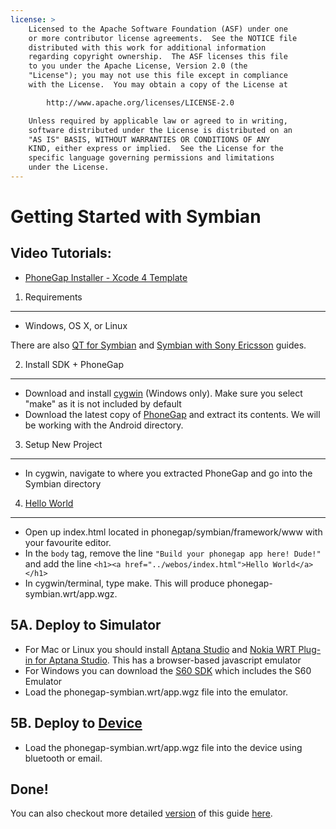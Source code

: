```yaml
---
license: >
    Licensed to the Apache Software Foundation (ASF) under one
    or more contributor license agreements.  See the NOTICE file
    distributed with this work for additional information
    regarding copyright ownership.  The ASF licenses this file
    to you under the Apache License, Version 2.0 (the
    "License"); you may not use this file except in compliance
    with the License.  You may obtain a copy of the License at

        http://www.apache.org/licenses/LICENSE-2.0

    Unless required by applicable law or agreed to in writing,
    software distributed under the License is distributed on an
    "AS IS" BASIS, WITHOUT WARRANTIES OR CONDITIONS OF ANY
    KIND, either express or implied.  See the License for the
    specific language governing permissions and limitations
    under the License.
---
```


Getting Started with Symbian
============================


Video Tutorials:
----------------

- [PhoneGap Installer - Xcode 4 Template](http://www.youtube.com/v/R9zktJUN7AI?autoplay=1)


1. Requirements
---------------

- Windows, OS X, or Linux

There are also [QT for Symbian](http://wiki.phonegap.com/w/page/16494811/PhoneGap-Symbian-%28Qt%29) and [Symbian with Sony Ericsson](http://wiki.phonegap.com/w/page/16494782/Getting-Started-with-PhoneGap-Symbian-(WRT-on-Sony-Ericsson)) guides.


2. Install SDK + PhoneGap
-------------------------

- Download and install [cygwin](http://www.cygwin.com/setup.exe) (Windows only). Make sure you select "make" as it is not included by default
- Download the latest copy of [PhoneGap](http://phonegap.com/download) and extract its contents. We will be working with the Android directory.


3. Setup New Project
--------------------

- In cygwin, navigate to where you extracted PhoneGap and go into the Symbian directory</li>

 
4. <a href="../webos/index.html">Hello World</a>
--------------

- Open up index.html located in phonegap/symbian/framework/www with your favourite editor. 
- In the `body` tag, remove the line `"Build your phonegap app here! Dude!"` and add the line `<h1><a href="../webos/index.html">Hello World</a></h1>`
- In cygwin/terminal, type make. This will produce phonegap-symbian.wrt/app.wgz. 


5A. Deploy to Simulator
-----------------------

- For Mac or Linux you should install [Aptana Studio](http://www.aptana.org/products/studio2/download) and [Nokia WRT Plug-in for Aptana Studio](http://www.forum.nokia.com/info/sw.nokia.com/id/00d62bd8-4214-4c86-b608-5f11b94dad54/Nokia_WRT_Plug_in_for_Aptana_Studio.html). This has a browser-based javascript emulator
- For Windows you can download the [S60 SDK](http://www.forum.nokia.com/info/sw.nokia.com/id/ec866fab-4b76-49f6-b5a5-af0631419e9c/S60_All_in_One_SDKs.html) which includes the S60 Emulator
- Load the phonegap-symbian.wrt/app.wgz file into the emulator.


5B. Deploy to <a href="../../../phonegap/device/device.html">Device</a>
--------------------

- Load the phonegap-symbian.wrt/app.wgz file into the device using bluetooth or email.


Done!
-----

You can also checkout more detailed <a href="../../../phonegap/storage/parameters/version.html">version</a> of this guide [here](http://wiki.phonegap.com/w/page/16494780/Getting-Started-with-Phonegap-Nokia-WRT).

